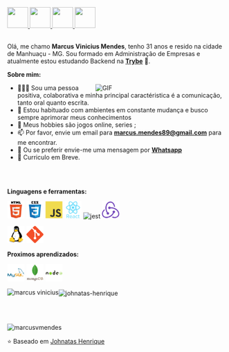 <a href="https://www.linkedin.com/in/marcusvmendes-webdev/" target="_blank">
  <img src="https://i.ibb.co/Kx2GSrT/linkedin.png" width="48px" height="48px">
</a>
<a href="https://github.com/MarcusVMendes" target="_blank">
  <img src="https://cdn.iconscout.com/icon/free/png-256/github-108-438008.png" width="48px" height="48px">
</a> 
<a href="https://www.instagram.com/vmendesmarcus/" target="_blank">
  <img src="https://cdn.icon-icons.com/icons2/1211/PNG/512/1491579602-yumminkysocialmedia36_83067.png" width="48px" height="48px">
</a> 
<a href="https://www.facebook.com/marcus.vmendes.5/" target="_blank">
  <img src="https://i.ibb.co/zmYNW4p/facebook.png" width="48px" height="48px">
</a> 

<br />
<br />

Olá, me chamo **Marcus Vinicius Mendes**, tenho 31 anos e resido na cidade de Manhuaçu - MG. Sou formado em Administração de Empresas e atualmente estou estudando Backend na [**Trybe**](https://www.linkedin.com/school/betrybe/) 🚀. 



**Sobre mim:**

  <img align="right" alt="GIF" src="https://media.giphy.com/media/OuMFETEGgiG6F2L3uO/giphy.gif" width="300px" />

- 👨🏽‍💻 Sou uma pessoa positiva, colaborativa e minha principal caractéristica é a comunicação, tanto oral quanto escrita.
- 🌱 Estou habituado com ambientes em constante mudança e busco sempre aprimorar meus conhecimentos
- 🤔 Meus hobbies são jogos online, series ;
- 📫 Por favor, envie um email para [**marcus.mendes89@gmail.com**](mailto:marcus.mendes89@gmail.com) para me encontrar.
- 📱 Ou se preferir envie-me uma mensagem por [**Whatsapp**](https://api.whatsapp.com/send?phone=5533984139476&text=Oi,%20%20venho%20por%20meio%20do%20Portf%C3%B3lio!) 
- 📝 Curriculo em Breve.

<br />
<br />

**Linguagens e ferramentas:**  

<p align="left">
  <img src="https://raw.githubusercontent.com/devicons/devicon/master/icons/html5/html5-original-wordmark.svg" alt="html5" width="40" height="40"/> 
  <img src="https://raw.githubusercontent.com/devicons/devicon/master/icons/css3/css3-original-wordmark.svg" alt="css3" width="40" height="40"/> 
  <img src="https://raw.githubusercontent.com/devicons/devicon/master/icons/javascript/javascript-original.svg" alt="javascript" width="40" height="40"/> 
  <img src="https://raw.githubusercontent.com/devicons/devicon/master/icons/react/react-original-wordmark.svg" alt="react" width="40" height="40"/> 
  <img src="https://www.learnstorybook.com/intro-to-storybook/logo-jest.png" alt="jest" width="40" height="40" />
  <img src="https://raw.githubusercontent.com/devicons/devicon/master/icons/redux/redux-original.svg" alt="redux" width="40" height="40"/> 
</p>



<p>
  <img src="https://raw.githubusercontent.com/devicons/devicon/master/icons/linux/linux-original.svg" alt="linux" width="40" height="40" />
  <img src="https://raw.githubusercontent.com/devicons/devicon/master/icons/git/git-original.svg" alt="git" width="40" height="40"/> 
</p>

**Proximos aprendizados:**

<p align="left">
  <img src="https://raw.githubusercontent.com/devicons/devicon/master/icons/mysql/mysql-original-wordmark.svg" alt="mysql" width="40" height="40"/> 
  <img src="https://raw.githubusercontent.com/devicons/devicon/master/icons/mongodb/mongodb-original-wordmark.svg" alt="mongodb" width="40" height="40"/> 
  <img src="https://raw.githubusercontent.com/devicons/devicon/master/icons/nodejs/nodejs-original-wordmark.svg" alt="nodejs" width="40" height="40"/> 
</p>

<p>
    <img align="left" src="https://github-readme-stats.vercel.app/api?username=marcusvmendes&count_private=true&show_icons=true&theme=graywhite&icon_color=268bd2&title_color=268bd2" alt="marcus vinicius" />
</p>
<p>
    <img align="center" src="https://github-readme-stats.vercel.app/api/top-langs/?username=marcusvmendes&layout=compact&theme=graywhite&title_color=268bd2" alt="johnatas-henrique" />
</p>

<br />
<br />

<p align="left"> <img src="https://komarev.com/ghpvc/?username=marcusvmendes" alt="marcusvmendes" /> </p>

⭐️ Baseado em [Johnatas Henrique](https://github.com/johnatas-henrique)
